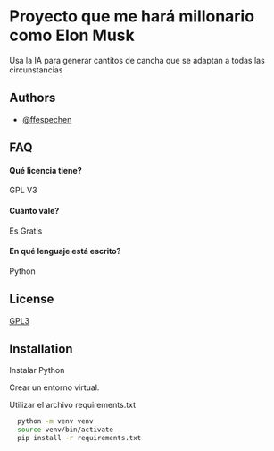 # Proyecto que me hará millonario como Elon Musk

Usa la IA para generar cantitos de cancha que se adaptan a todas las circunstancias

## Authors

- [@ffespechen](https://github.com/ffespechen)

## FAQ

#### Qué licencia tiene?

GPL V3

#### Cuánto vale?

Es Gratis

#### En qué lenguaje está escrito?

Python

## License

[GPL3](https://www.gnu.org/licenses/gpl-3.0.html)

## Installation

Instalar Python

Crear un entorno virtual.

Utilizar el archivo requirements.txt

```bash
  python -m venv venv
  source venv/bin/activate
  pip install -r requirements.txt
```
